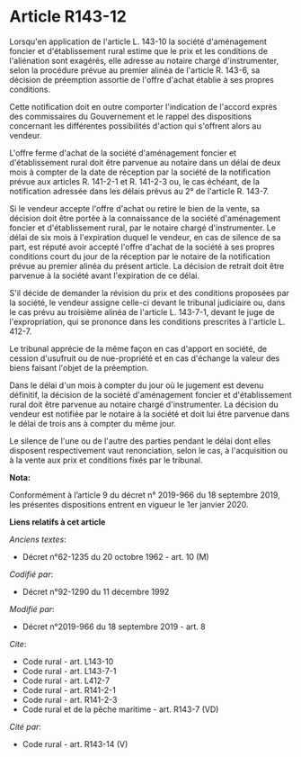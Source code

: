 # Article R143-12

Lorsqu'en application de l'article L. 143-10 la société d'aménagement foncier et d'établissement rural estime que le prix et
les conditions de l'aliénation sont exagérés, elle adresse au notaire chargé d'instrumenter, selon la procédure prévue au
premier alinéa de l'article R. 143-6, sa décision de préemption assortie de l'offre d'achat établie à ses propres
conditions. 

Cette notification doit en outre comporter l'indication de l'accord exprès des commissaires du Gouvernement et le rappel des
dispositions concernant les différentes possibilités d'action qui s'offrent alors au vendeur. 

L'offre ferme d'achat de la société d'aménagement foncier et d'établissement rural doit être parvenue au notaire dans un
délai de deux mois à compter de la date de réception par la société de la notification prévue aux articles R. 141-2-1 et R.
141-2-3 ou, le cas échéant, de la notification adressée dans les délais prévus au 2° de l'article R. 143-7. 

Si le vendeur accepte l'offre d'achat ou retire le bien de la vente, sa décision doit être portée à la connaissance de la
société d'aménagement foncier et d'établissement rural, par le notaire chargé d'instrumenter. Le délai de six mois à
l'expiration duquel le vendeur, en cas de silence de sa part, est réputé avoir accepté l'offre d'achat de la société à ses
propres conditions court du jour de la réception par le notaire de la notification prévue au premier alinéa du présent
article. La décision de retrait doit être parvenue à la société avant l'expiration de ce délai. 

S'il décide de demander la révision du prix et des conditions proposées par la société, le vendeur assigne celle-ci devant le
tribunal judiciaire ou, dans le cas prévu au troisième alinéa de l'article L. 143-7-1, devant le juge de l'expropriation, qui
se prononce dans les conditions prescrites à l'article L. 412-7. 

Le tribunal apprécie de la même façon en cas d'apport en société, de cession d'usufruit ou de nue-propriété et en cas
d'échange la valeur des biens faisant l'objet de la préemption. 

Dans le délai d'un mois à compter du jour où le jugement est devenu définitif, la décision de la société d'aménagement
foncier et d'établissement rural doit être parvenue au notaire chargé d'instrumenter. La décision du vendeur est notifiée par
le notaire à la société et doit lui être parvenue dans le délai de trois ans à compter du même jour. 

Le silence de l'une ou de l'autre des parties pendant le délai dont elles disposent respectivement vaut renonciation, selon
le cas, à l'acquisition ou à la vente aux prix et conditions fixés par le tribunal.

**Nota:**

Conformément à l’article 9 du décret n° 2019-966 du 18 septembre 2019, les présentes dispositions entrent en vigueur le 1er
janvier 2020.

**Liens relatifs à cet article**

_Anciens textes_:

  - Décret n°62-1235 du 20 octobre 1962 - art. 10 (M)

_Codifié par_:

  - Décret n°92-1290 du 11 décembre 1992

_Modifié par_:

  - Décret n°2019-966 du 18 septembre 2019 - art. 8

_Cite_:

  - Code rural - art. L143-10
  - Code rural - art. L143-7-1
  - Code rural - art. L412-7
  - Code rural - art. R141-2-1
  - Code rural - art. R141-2-3
  - Code rural et de la pêche maritime - art. R143-7 (VD)

_Cité par_:

  - Code rural - art. R143-14 (V)
